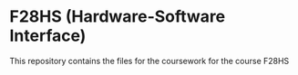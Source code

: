# F28HS (Hardware-Software Interface)
This repository contains the files for the coursework for the course F28HS

